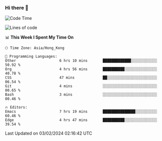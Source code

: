 ### Hi there 👋

<!--
**nicehiro/nicehiro** is a ✨ _special_ ✨ repository because its `README.md` (this file) appears on your GitHub profile.

Here are some ideas to get you started:

- 🔭 I’m currently working on ...
- 🌱 I’m currently learning ...
- 👯 I’m looking to collaborate on ...
- 🤔 I’m looking for help with ...
- 💬 Ask me about ...
- 📫 How to reach me: ...
- 😄 Pronouns: ...
- ⚡ Fun fact: ...
-->

<!--START_SECTION:waka-->
![Code Time](http://img.shields.io/badge/Code%20Time-215%20hrs%2010%20mins-blue)

![Lines of code](https://img.shields.io/badge/From%20Hello%20World%20I%27ve%20Written-2.6%20million%20lines%20of%20code-blue)

📊 **This Week I Spent My Time On** 

```text
🕑︎ Time Zone: Asia/Hong_Kong

💬 Programming Languages: 
Other                    6 hrs 10 mins       █████████████░░░░░░░░░░░░   50.92 % 
Org                      4 hrs 56 mins       ██████████░░░░░░░░░░░░░░░   40.78 % 
CSS                      47 mins             ██░░░░░░░░░░░░░░░░░░░░░░░   06.54 % 
Git                      4 mins              ░░░░░░░░░░░░░░░░░░░░░░░░░   00.65 % 
Bash                     3 mins              ░░░░░░░░░░░░░░░░░░░░░░░░░   00.46 % 

🔥 Editors: 
Emacs                    7 hrs 19 mins       ███████████████░░░░░░░░░░   60.46 % 
Edge                     4 hrs 47 mins       ██████████░░░░░░░░░░░░░░░   39.54 % 
```


 Last Updated on 03/02/2024 02:16:42 UTC
<!--END_SECTION:waka-->
